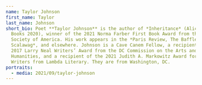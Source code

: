 ```yaml
---
name: Taylor Johnson
first_name: Taylor
last_name: Johnson
short_bio: Poet **Taylor Johnson** is the author of *Inheritance* (Alice James
  Books 2020), winner of the 2021 Norma Farber First Book Award from the Poetry
  Society of America. His work appears in the *Paris Review, The Baffler,
  Scalawag*, and elsewhere. Johnson is a Cave Canem Fellow, a recipient of the
  2017 Larry Neal Writers’ Award from the DC Commission on the Arts and
  Humanities, and a recipient of the 2021 Judith A. Markowitz Award for Emerging
  Writers from Lambda Literary. They are from Washington, DC.
portraits:
  - media: 2021/09/taylor-johnson
---
```

